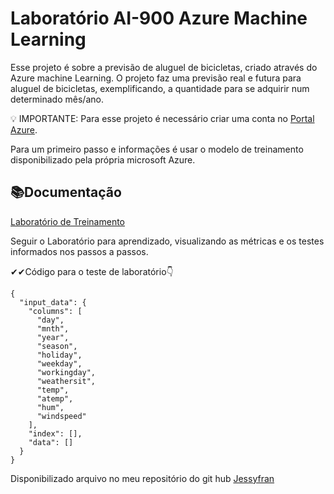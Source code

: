 # Laboratório AI-900 Azure Machine Learning

Esse projeto é sobre a previsão de aluguel de 
bicicletas, criado através do Azure machine Learning.
O projeto faz uma previsão real e futura para aluguel de bicicletas, exemplificando, a quantidade para se adquirir num determinado mês/ano.

💡 IMPORTANTE:
Para esse projeto é necessário criar uma conta no [Portal Azure](https://portal.azure.com/).

Para um primeiro passo e informações é usar o modelo de treinamento disponibilizado pela própria microsoft Azure.

## 📚Documentação

[Laboratório de Treinamento](https://microsoftlearning.github.io/mslearn-ai-fundamentals/Instructions/Labs/01-machine-learning.html)

Seguir o Laboratório para aprendizado, visualizando as métricas e os testes informados nos passos a passos.

✔✔Código para o teste de laboratório👇

```
{
  "input_data": {
    "columns": [
      "day",
      "mnth",
      "year",
      "season",
      "holiday",
      "weekday",
      "workingday",
      "weathersit",
      "temp",
      "atemp",
      "hum",
      "windspeed"
    ],
    "index": [],
    "data": []
  }
}
```
Disponibilizado arquivo no meu repositório do git hub [Jessyfran](https://github.com/Jessyfran/AI-900)
